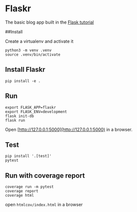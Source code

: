 # Flaskr

The basic blog app built in the [Flask tutorial](https://flask.palletsprojects.com/tutorial/)


##Install

Create a virtualenv and activate it

```
python3 -m venv .venv
source .venv/bin/activate
```

## Install Flaskr

```
pip install -e .
```

## Run

```
export FLASK_APP=flaskr
export FLASK_ENV=development
flask init-db
flask run
```

Open [http://127.0.0.1:5000](http://127.0.0.1:5000) in a browser.


## Test

```
pip install '.[test]'
pytest
```

## Run with coverage report

```
coverage run -m pytest
coverage report
coverage html
```

open `htmlcov/index.html` in a browser
